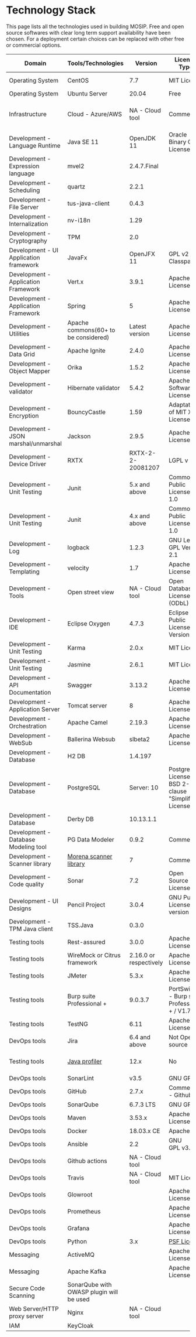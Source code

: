 # Technology Stack
This page lists all the technologies used in building MOSIP. Free and open source softwares with clear long term support availability have been chosen. For a deployment certain choices can be replaced with other free or commercial options.

|Domain|Tools/Technologies|Version|Licence Type|Commercial|Production|Cost
|---|---|---|---|---|---|---|
|Operating System|CentOS|7.7|MIT License|Yes|Yes|NA - Part of Azure|
|Operating System|Ubuntu Server|20.04|Free|No|No|NA|
|Infrastructure|Cloud - Azure/AWS|NA - Cloud tool|Commercial|Yes|Depends on Deployment Arch.|Depends on Deployment Arch.|
|Development - Language Runtime|Java SE 11|OpenJDK 11|Oracle Binary Code License|No|Yes|NA|
|Development - Expression language|mvel2|2.4.7.Final|||||
|Development - Scheduling|quartz|2.2.1|||||
|Development - File Server|tus-java-client|0.4.3|||||
|Development - Internalization|nv-i18n|1.29|||||
|Development - Cryptography|TPM|2.0|||||
|Development - UI Application framework|JavaFx|OpenJFX 11|GPL v2 + Classpath|No|Yes|NA|
|Development - Application Framework|Vert.x|3.9.1|Apache License 2.0|No|Yes|NA|
|Development - Application Framework|Spring |5|Apache License 2.0|No|Yes|NA|
|Development - Utilities|Apache commons(60+ to be considered)|Latest version|Apache License 2.0|No|Yes|NA|
|Development - Data Grid|Apache Ignite|2.4.0|Apache License 2.0|No|Yes|NA|
|Development - Object Mapper|Orika|1.5.2 |Apache License 2.0|No|Yes|NA|
|Development - validator|Hibernate validator |5.4.2|Apache Software License 2.0|No|Yes|NA|
|Development - Encryption|BouncyCastle |1.59|Adaptation of MIT X11 License|No|Yes|NA|
|Development - JSON marshal/unmarshal|Jackson |2.9.5 |Apache License  2.0|No|Yes|NA|
|Development - Device Driver|RXTX |RXTX-2-2-20081207|LGPL v 2.1|No|Yes|NA|
|Development - Unit Testing |Junit|5.x and above|Common Public License - v 1.0|No|No|NA|
|Development - Unit Testing |Junit|4.x and above|Common Public License - v 1.0|No|No|NA|
|Development - Log|logback|1.2.3|GNU Lesser GPL Version 2.1|No|Yes|NA|
|Development - Templating|velocity|1.7|Apache License  2.0|No|Yes|NA|
|Development - Tools|Open street view|NA - Cloud tool|Open Database License (ODbL)|No|Yes|NA|
|Development - IDE|Eclipse Oxygen|4.7.3|Eclipse Public License Version 2.0|No|No|NA|
|Development - Unit Testing |Karma|2.0.x|MIT License|No|No|NA|
|Development - Unit Testing |Jasmine|2.6.1|MIT License|No|No|NA|
|Development - API Documentation |Swagger|3.13.2 |Apache License 2.0|No|No|NA|
|Development - Application Server|Tomcat server|8|Apache License 2.0|No|Yes|NA|
|Development - Orchestration|Apache Camel|2.19.3|Apache License 2.0|No|Yes|NA
|Development - WebSub|Ballerina Websub|slbeta2|Apache License 2.0|No|Yes|NA|
|Development - Database|H2 DB|1.4.197||No|Yes|NA
|Development - Database|PostgreSQL|Server: 10|Postgres License BSD 2-clause "Simplified License"|Yes|No|NA|
|Development - Database|Derby DB|10.13.1.1|||||
|Development - Database Modeling tool|PG Data Modeler|0.9.2|Commercial|No|Yes|Nominal|
|Development - Scanner library|[Morena scanner library](https://www.gnome.eu/)|7|Commercial|
|Development - Code quality|Sonar|7.2|Open Source License|No|No|NA|
|Development - UI Designs|Pencil Project|3.0.4|GNU Public License version 2|No|No|NA|
|Development - TPM Java client|TSS.Java|0.3.0||||
|Testing tools|Rest-assured|3.0.0|Apache License 2.0|
|Testing tools|WireMock or Citrus framework|2.16.0 or respectively|Apache License 2.0|No|No|NA|
|Testing tools|JMeter|5.3.x|Apache License 2.0|No|No|NA|
|Testing tools|Burp suite Professional +|9.0.3.7|PortSwigger - Burp suite Professional + / V1.7.33|No|No|NA|
|Testing tools|TestNG|6.11|Apache License 2.0|No|No|NA|
|DevOps tools|Jira|6.4 and above|Not Open source|
|Testing tools|[Java profiler](https://www.ej-technologies.com/products/jprofiler/overview.html)|12.x|No|NA|12.0.3|Open Source License|
|DevOps tools|SonarLint|v3.5|GNU GPL|
|DevOps tools|GitHub|2.7.x|Commercial - Github |
|DevOps tools|SonarQube|6.7.3 LTS|GNU GPL|
|DevOps tools|Maven|3.53.x|Apache License 2.0|
|DevOps tools|Docker |18.03.x CE|Apache 2.0|
|DevOps tools|Ansible|2.2|GNU GPL v3.0|
|DevOps tools|Github actions|NA - Cloud tool||
|DevOps tools|Travis|NA - Cloud tool|MIT License|
|DevOps tools|Glowroot||Apache License 2.0 |
|DevOps tools|Prometheus||Apache License 2.0 |
|DevOps tools|Grafana||Apache License 2.0 |
|DevOps tools|Python|3.x|[PSF License](https://docs.python.org/3/license.html#psf-license-agreement-for-python-release)|
|Messaging|ActiveMQ||Apache License 2.0 |
|Messaging|Apache Kafka||Apache License 2.0 |
|Secure Code Scanning|SonarQube with OWASP plugin will be used|||
|Web Server/HTTP proxy server|Nginx|NA - Cloud tool||
|IAM|KeyCloak|||
